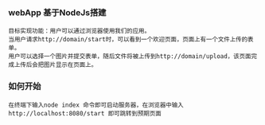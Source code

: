 ### webApp 基于NodeJs搭建
    目标实现功能：用户可以通过浏览器使用我们的应用。
    当用户请求http://domain/start时，可以看到一个欢迎页面，页面上有一个文件上传的表单。
    用户可以选择一个图片并提交表单，随后文件将被上传到http://domain/upload，该页面完成上传后会把图片显示在页面上。
### 如何开始
    在终端下输入node index 命令即可启动服务器，在浏览器中输入http://localhost:8080/start 即可跳转到预期页面